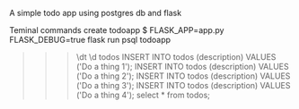 A simple todo app using postgres db and flask

Teminal commands
create todoapp
$ FLASK_APP=app.py FLASK_DEBUG=true flask run
psql todoapp
>>> \dt
>>> \d todos
>>> INSERT INTO todos (description) VALUES ('Do a thing 1');
>>> INSERT INTO todos (description) VALUES ('Do a thing 2');
>>> INSERT INTO todos (description) VALUES ('Do a thing 3');
>>> INSERT INTO todos (description) VALUES ('Do a thing 4');
>>> select * from todos;
